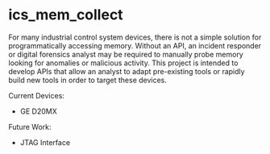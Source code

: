 # ics_mem_collect

For many industrial control system devices, there is not a simple solution for programmatically accessing memory. Without an API, an incident responder or digital forensics analyst may be required to manually probe memory looking for anomalies or malicious activity. This project is intended to develop APIs that allow an analyst to adapt pre-existing tools or rapidly build new tools in order to target these devices.

Current Devices:
* GE D20MX
  
Future Work:
* JTAG Interface
